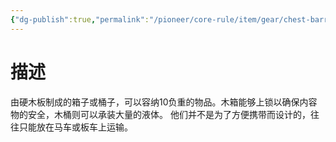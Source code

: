 ```yaml
---
{"dg-publish":true,"permalink":"/pioneer/core-rule/item/gear/chest-barrel/"}
---
```


# 描述
由硬木板制成的箱子或桶子，可以容纳10负重的物品。木箱能够上锁以确保内容物的安全，木桶则可以承装大量的液体。
他们并不是为了方便携带而设计的，往往只能放在马车或板车上运输。